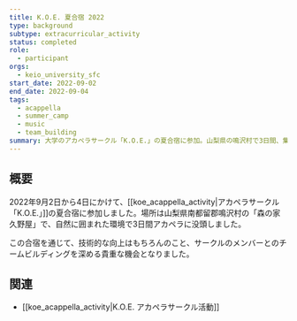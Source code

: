 ```yaml
---
title: K.O.E. 夏合宿 2022
type: background
subtype: extracurricular_activity
status: completed
role:
  - participant
orgs:
  - keio_university_sfc
start_date: 2022-09-02
end_date: 2022-09-04
tags:
  - acappella
  - summer_camp
  - music
  - team_building
summary: 大学のアカペラサークル「K.O.E.」の夏合宿に参加。山梨県の鳴沢村で3日間、集中的に練習し、メンバーとの親睦を深めた。
---
```

## 概要

2022年9月2日から4日にかけて、[[koe_acappella_activity|アカペラサークル「K.O.E.」]]の夏合宿に参加しました。場所は山梨県南都留郡鳴沢村の「森の家 久野屋」で、自然に囲まれた環境で3日間アカペラに没頭しました。

この合宿を通じて、技術的な向上はもちろんのこと、サークルのメンバーとのチームビルディングを深める貴重な機会となりました。

## 関連
- [[koe_acappella_activity|K.O.E. アカペラサークル活動]]

